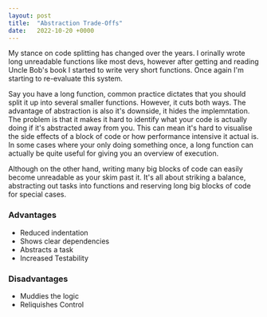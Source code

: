```yaml
---
layout: post
title:  "Abstraction Trade-Offs"
date:   2022-10-20 +0000
---
```


My stance on code splitting has changed over the years. I orinally wrote long unreadable functions like most devs, however after getting and reading Uncle Bob's book I started to write very short functions. Once again I'm starting to re-evaluate this system.

Say you have a long function, common practice dictates that you should split it up into several smaller functions. However, it cuts both ways. The advantage of abstraction is also it's downside, it hides the implemntation. The problem is that it makes it hard to identify what your code is actually doing if it's abstracted away from you. This can mean it's hard to visualise the side effects of a block of code or how performance intensive it actual is. In some cases where your only doing something once, a long function can actually be quite useful for giving you an overview of execution.

Although on the other hand, writing many big blocks of code can easily become unreadable as your skim past it. It's all about striking a balance, abstracting out tasks into functions and reserving long big blocks of code for special cases.

### Advantages

- Reduced indentation
- Shows clear dependencies
- Abstracts a task
- Increased Testability

### Disadvantages

- Muddies the logic
- Reliquishes Control
